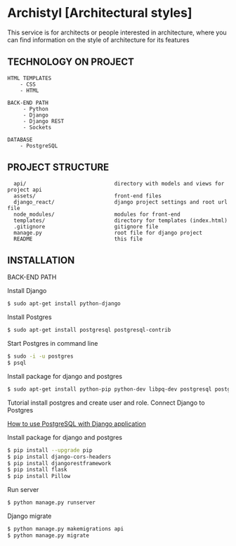 Archistyl [Architectural styles]
=====================================================

This service is for architects or people interested in architecture, where you can find information on the style of architecture for its features

TECHNOLOGY ON PROJECT
------------------------

    HTML TEMPLATES
        - CSS
        - HTML
        
    BACK-END PATH
         - Python
         - Django
         - Django REST
         - Sockets
     
    DATABASE
        - PostgreSQL

PROJECT STRUCTURE
------------------------

      api/                            directory with models and views for project api
      assets/                         front-end files
      django_react/                   django project settings and root url file
      node_modules/                   modules for front-end
      templates/                      directory for templates (index.html)
      .gitignore                      gitignore file
      manage.py                       root file for django project
      README                          this file


INSTALLATION
------------------------

BACK-END PATH

Install Django
```sh
$ sudo apt-get install python-django
```
Install Postgres
```sh
$ sudo apt-get install postgresql postgresql-contrib
```
Start Postgres in command line
```sh
$ sudo -i -u postgres
$ psql
```
Install package for django and postgres
```sh
$ sudo apt-get install python-pip python-dev libpq-dev postgresql postgresql-contrib
```
Tutorial install postgres and create user and role. Connect Django to Postgres

<a href="https://www.digitalocean.com/community/tutorials/how-to-use-postgresql-with-your-django-application-on-ubuntu-14-04">How to use PostgreSQL with Django application</a>

Install package for django and postgres
```sh
$ pip install --upgrade pip
$ pip install django-cors-headers
$ pip install djangorestframework
$ pip install flask
$ pip install Pillow
```

Run server
```sh
$ python manage.py runserver
```
Django migrate
```sh
$ python manage.py makemigrations api
$ python manage.py migrate
```
